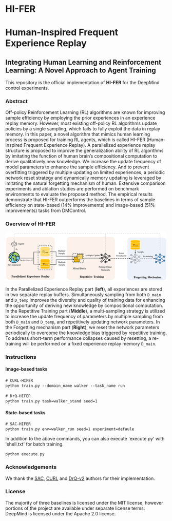 # HI-FER
Human-Inspired Frequent Experience Replay
=======
## Integrating Human Learning and Reinforcement Learning: A Novel Approach to Agent Training

This repository is the official implementation of **HI-FER** for the DeepMind control experiments.

### Abstract

Off-policy Reinforcement Learning (RL) algorithms are known for improving sample efficiency by employing the prior experiences in an experience replay memory. However, most existing off-policy RL algorithms update policies by a single sampling, which fails to fully exploit the data in replay memory. In this paper, a novel algorithm that mimics human learning process is proposed for training RL agents, which is called HI-FER (Human-Inspired Frequent Experience Replay). A parallelized experience replay structure is proposed to improve the generalization ability of RL algorithms by imitating the function of human brain’s compositional computation to derive qualitatively new knowledge. We increase the update frequency of model parameters to enhance the sample efficiency. And to prevent overfitting triggered by multiple updating on limited experiences, a periodic network reset strategy and dynamically memory updating is leveraged by imitating the natural forgetting mechanism of human. Extensive comparison experiments and ablation studies are performed on benchmark environments to evaluate the proposed method. The empirical results demonstrate that HI-FER outperforms the baselines in terms of sample efficiency on state-based (14% improvements) and image-based (51% improvements) tasks from DMControl.

### Overview of HI-FER

![](overview.jpg)

In the Parallelized Experience Replay part (**left**), all experiences are stored in two separate replay buffers. Simultaneously sampling from both `D_main` and `D_temp` improves the diversity and quality of training data for enhancing the opportunity of deriving new knowledge by compositional computation. In the Repetitive Training part (**Middle**), a multi-sampling strategy is utilized to increase the update frequency of parameters by multiple sampling from both `D_main` and `D_temp`, and repetitively updating network parameters. In the Forgetting mechanism part (**Right**), we reset the network parameters periodically to overcome the knowledge bias triggered by repetitive training. To address short-term performance collapses caused by resetting, a re-training will be performed on a fixed experience replay memory `D_main`. 

### Instructions

#### Image-based tasks

```
# CURL-HIFER
python train.py --domain_name walker --task_name run

# DrQ-HIFER
python train.py task=walker_stand seed=1
```

#### State-based tasks

```
# SAC-HIFER
python train.py env=walker_run seed=1 experiment=defaule
```

In addition to the above commands, you can also execute 'execute.py' with 'shell.txt' for batch training.

```
python execute.py
```

### Acknowledgements

We thank the  [SAC](https://github.com/denisyarats/pytorch_sac), [CURL](https://mishalaskin.github.io/curl/) and [DrQ-v2](https://github.com/facebookresearch/drqv2) authors for their implementation.

### License

The majority of three baselines is licensed under the MIT license, however portions of the project are available under separate license terms: DeepMind is licensed under the Apache 2.0 license.
